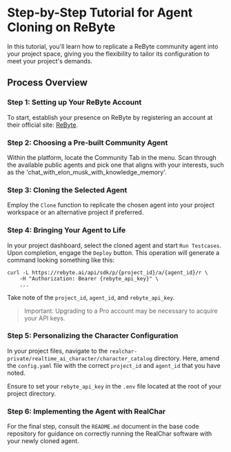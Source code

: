 # Step-by-Step Tutorial for Agent Cloning on ReByte

In this tutorial, you'll learn how to replicate a ReByte community agent into your project space, giving you the flexibility to tailor its configuration to meet your project's demands.

## Process Overview

### Step 1: Setting up Your ReByte Account
To start, establish your presence on ReByte by registering an account at their official site: [ReByte](https://rebyte.ai/).

### Step 2: Choosing a Pre-built Community Agent
Within the platform, locate the Community Tab in the menu. Scan through the available public agents and pick one that aligns with your interests, such as the 'chat_with_elon_musk_with_knowledge_memory'.

### Step 3: Cloning the Selected Agent
Employ the `Clone` function to replicate the chosen agent into your project workspace or an alternative project if preferred.

### Step 4: Bringing Your Agent to Life
In your project dashboard, select the cloned agent and start `Run Testcases`. Upon completion, engage the `Deploy` button. This operation will generate a command looking something like this:

```shell
curl -L https://rebyte.ai/api/sdk/p/{project_id}/a/{agent_id}/r \
    -H "Authorization: Bearer {rebyte_api_key}" \
    ...
```

Take note of the `project_id`, `agent_id`, and `rebyte_api_key`.

> Important: Upgrading to a Pro account may be necessary to acquire your API keys.

### Step 5: Personalizing the Character Configuration
In your project files, navigate to the `realchar-private/realtime_ai_character/character_catalog` directory. Here, amend the `config.yaml` file with the correct `project_id` and `agent_id` that you have noted.

Ensure to set your `rebyte_api_key` in the `.env` file located at the root of your project directory.

### Step 6: Implementing the Agent with RealChar
For the final step, consult the `README.md` document in the base code repository for guidance on correctly running the RealChar software with your newly cloned agent.
